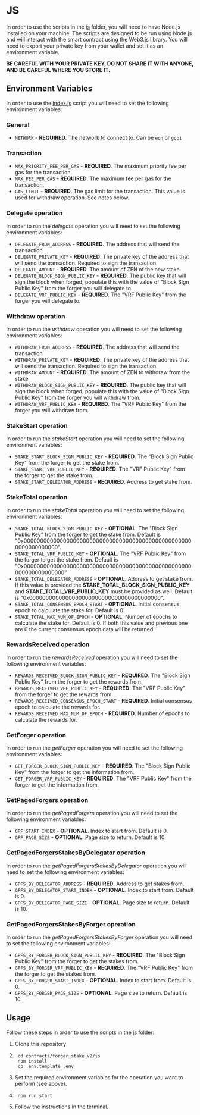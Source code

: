 # JS

In order to use the scripts in the [js](../js) folder, you will need to have Node.js installed on your machine.
The scripts are designed to be run using Node.js and will interact with the smart contract using the Web3.js library.
You will need to export your private key from your wallet and set it as an environment variable.

**BE CAREFUL WITH YOUR PRIVATE KEY, DO NOT SHARE IT WITH ANYONE, AND BE CAREFUL WHERE YOU STORE IT.**

## Environment Variables

In order to use the [index.js](../js/src/index.js) script you will need to set the following environment variables: 

### General
- `NETWORK` - **REQUIRED**. The network to connect to. Can be `eon` or `gobi`

### Transaction
- `MAX_PRIORITY_FEE_PER_GAS` - **REQUIRED**. The maximum priority fee per gas for the transaction.
- `MAX_FEE_PER_GAS` - **REQUIRED**. The maximum fee per gas for the transaction.
- `GAS_LIMIT` - **REQUIRED**. The gas limit for the transaction. This value is used for withdraw operation. See notes below.

### Delegate operation
In order to run the _delegate_ operation you will need to set the following environment variables:
- `DELEGATE_FROM_ADDRESS` - **REQUIRED**. The address that will send the transaction
- `DELEGATE_PRIVATE_KEY` - **REQUIRED**. The private key of the address that will send the transaction. Required to sign the transaction.
- `DELEGATE_AMOUNT` - **REQUIRED**. The amount of ZEN of the new stake
- `DELEGATE_BLOCK_SIGN_PUBLIC_KEY` - **REQUIRED**. The public key that will sign the block when forged; populate this with the value of "Block Sign Public Key" from the forger you will delegate to.
- `DELEGATE_VRF_PUBLIC_KEY` - **REQUIRED**. The "VRF Public Key" from the forger you will delegate to.

### Withdraw operation
In order to run the _withdraw_ operation you will need to set the following environment variables:
- `WITHDRAW_FROM_ADDRESS` - **REQUIRED**. The address that will send the transaction
- `WITHDRAW_PRIVATE_KEY` - **REQUIRED**. The private key of the address that will send the transaction. Required to sign the transaction.
- `WITHDRAW_AMOUNT` - **REQUIRED**. The amount of ZEN to withdraw from the stake
- `WITHDRAW_BLOCK_SIGN_PUBLIC_KEY` - **REQUIRED**. The public key that will sign the block when forged; populate this with the value of "Block Sign Public Key" from the forger you will withdraw from.
- `WITHDRAW_VRF_PUBLIC_KEY` - **REQUIRED**. The "VRF Public Key" from the forger you will withdraw from.

### StakeStart operation
In order to run the _stakeStart_ operation you will need to set the following environment variables:
- `STAKE_START_BLOCK_SIGN_PUBLIC_KEY` - **REQUIRED**. The "Block Sign Public Key" from the forger to get the stake from.
- `STAKE_START_VRF_PUBLIC_KEY` - **REQUIRED**. The "VRF Public Key" from the forger to get the stake from.
- `STAKE_START_DELEGATOR_ADDRESS` - **REQUIRED**. Address to get stake from.

### StakeTotal operation
In order to run the _stakeTotal_ operation you will need to set the following environment variables:
- `STAKE_TOTAL_BLOCK_SIGN_PUBLIC_KEY` - **OPTIONAL**. The "Block Sign Public Key" from the forger to get the stake from. Default is "0x0000000000000000000000000000000000000000000000000000000000000000".
- `STAKE_TOTAL_VRF_PUBLIC_KEY` - **OPTIONAL**. The "VRF Public Key" from the forger to get the stake from. Default is "0x000000000000000000000000000000000000000000000000000000000000000000"
- `STAKE_TOTAL_DELEGATOR_ADDRESS` - **OPTIONAL**. Address to get stake from. If this value is provided the **STAKE_TOTAL_BLOCK_SIGN_PUBLIC_KEY** and **STAKE_TOTAL_VRF_PUBLIC_KEY** must be provided as well. Default is "0x0000000000000000000000000000000000000000".
- `STAKE_TOTAL_CONSENSUS_EPOCH_START` - **OPTIONAL**. Initial consensus epoch to calculate the stake for. Default is 0.
- `STAKE_TOTAL_MAX_NUM_OF_EPOCH` - **OPTIONAL**. Number of epochs to calculate the stake for. Default is 0. If both this value and previous one are 0 the current consensus epoch data will be returned.

### RewardsReceived operation
In order to run the _rewardsReceived_ operation you will need to set the following environment variables:
- `REWARDS_RECEIVED_BLOCK_SIGN_PUBLIC_KEY` - **REQUIRED**. The "Block Sign Public Key" from the forger to get the rewards from.
- `REWARDS_RECEIVED_VRF_PUBLIC_KEY` - **REQUIRED**. The "VRF Public Key" from the forger to get the rewards from.
- `REWARDS_RECEIVED_CONSENSUS_EPOCH_START` - **REQUIRED**. Initial consensus epoch to calculate the rewards for. 
- `REWARDS_RECEIVED_MAX_NUM_OF_EPOCH` - **REQUIRED**. Number of epochs to calculate the rewards for.

### GetForger operation
In order to run the _getForger_ operation you will need to set the following environment variables:
- `GET_FORGER_BLOCK_SIGN_PUBLIC_KEY` - **REQUIRED**. The "Block Sign Public Key" from the forger to get the information from.
- `GET_FORGER_VRF_PUBLIC_KEY` - **REQUIRED**. The "VRF Public Key" from the forger to get the information from.

### GetPagedForgers operation
In order to run the _getPagedForgers_ operation you will need to set the following environment variables:
- `GPF_START_INDEX` - **OPTIONAL**. Index to start from. Default is 0.
- `GPF_PAGE_SIZE` - **OPTIONAL**. Page size to return. Default is 10.

### GetPagedForgersStakesByDelegator operation
In order to run the _getPagedForgersStakesByDelegator_ operation you will need to set the following environment variables:
- `GPFS_BY_DELEGATOR_ADDRESS` - **REQUIRED**. Address to get stakes from.
- `GPFS_BY_DELEGATOR_START_INDEX` - **OPTIONAL**. Index to start from. Default is 0.
- `GPFS_BY_DELEGATOR_PAGE_SIZE` - **OPTIONAL**. Page size to return. Default is 10.

### GetPagedForgersStakesByForger operation
In order to run the _getPagedForgersStakesByForger_ operation you will need to set the following environment variables:
- `GPFS_BY_FORGER_BLOCK_SIGN_PUBLIC_KEY` - **REQUIRED**. The "Block Sign Public Key" from the forger to get the stakes from.
- `GPFS_BY_FORGER_VRF_PUBLIC_KEY` - **REQUIRED**. The "VRF Public Key" from the forger to get the stakes from.
- `GPFS_BY_FORGER_START_INDEX` - **OPTIONAL**. Index to start from. Default is 0.
- `GPFS_BY_FORGER_PAGE_SIZE` - **OPTIONAL**. Page size to return. Default is 10.

## Usage

Follow these steps in order to use the scripts in the [js](../js) folder:
1. Clone this repository
2. ```shell
    cd contracts/forger_stake_v2/js
    npm install
    cp .env.template .env
    ```
3. Set the required environment variables for the operation you want to perform (see above).
4. ```shell
    npm run start
    ```
5. Follow the instructions in the terminal.
